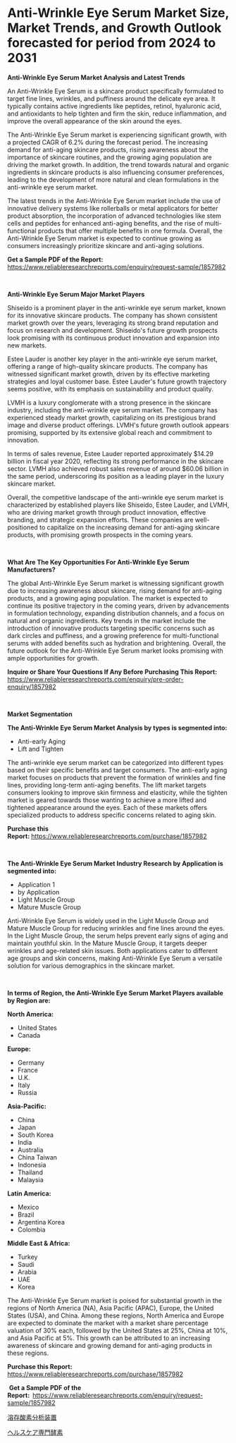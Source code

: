 <p><h1>Anti-Wrinkle Eye Serum Market Size, Market Trends, and Growth Outlook forecasted for period from 2024 to 2031</h1></p><p><strong>Anti-Wrinkle Eye Serum Market Analysis and Latest Trends</strong></p>
<p><p>An Anti-Wrinkle Eye Serum is a skincare product specifically formulated to target fine lines, wrinkles, and puffiness around the delicate eye area. It typically contains active ingredients like peptides, retinol, hyaluronic acid, and antioxidants to help tighten and firm the skin, reduce inflammation, and improve the overall appearance of the skin around the eyes.</p><p>The Anti-Wrinkle Eye Serum market is experiencing significant growth, with a projected CAGR of 6.2% during the forecast period. The increasing demand for anti-aging skincare products, rising awareness about the importance of skincare routines, and the growing aging population are driving the market growth. In addition, the trend towards natural and organic ingredients in skincare products is also influencing consumer preferences, leading to the development of more natural and clean formulations in the anti-wrinkle eye serum market.</p><p>The latest trends in the Anti-Wrinkle Eye Serum market include the use of innovative delivery systems like rollerballs or metal applicators for better product absorption, the incorporation of advanced technologies like stem cells and peptides for enhanced anti-aging benefits, and the rise of multi-functional products that offer multiple benefits in one formula. Overall, the Anti-Wrinkle Eye Serum market is expected to continue growing as consumers increasingly prioritize skincare and anti-aging solutions.</p></p>
<p><strong>Get a Sample PDF of the Report:&nbsp;</strong> <a href="https://www.reliableresearchreports.com/enquiry/request-sample/1857982">https://www.reliableresearchreports.com/enquiry/request-sample/1857982</a></p>
<p>&nbsp;</p>
<p><strong>Anti-Wrinkle Eye Serum Major Market Players</strong></p>
<p><p>Shiseido is a prominent player in the anti-wrinkle eye serum market, known for its innovative skincare products. The company has shown consistent market growth over the years, leveraging its strong brand reputation and focus on research and development. Shiseido's future growth prospects look promising with its continuous product innovation and expansion into new markets.</p><p>Estee Lauder is another key player in the anti-wrinkle eye serum market, offering a range of high-quality skincare products. The company has witnessed significant market growth, driven by its effective marketing strategies and loyal customer base. Estee Lauder's future growth trajectory seems positive, with its emphasis on sustainability and product quality.</p><p>LVMH is a luxury conglomerate with a strong presence in the skincare industry, including the anti-wrinkle eye serum market. The company has experienced steady market growth, capitalizing on its prestigious brand image and diverse product offerings. LVMH's future growth outlook appears promising, supported by its extensive global reach and commitment to innovation.</p><p>In terms of sales revenue, Estee Lauder reported approximately $14.29 billion in fiscal year 2020, reflecting its strong performance in the skincare sector. LVMH also achieved robust sales revenue of around $60.06 billion in the same period, underscoring its position as a leading player in the luxury skincare market.</p><p>Overall, the competitive landscape of the anti-wrinkle eye serum market is characterized by established players like Shiseido, Estee Lauder, and LVMH, who are driving market growth through product innovation, effective branding, and strategic expansion efforts. These companies are well-positioned to capitalize on the increasing demand for anti-aging skincare products, with promising growth prospects in the coming years.</p></p>
<p>&nbsp;</p>
<p><strong>What Are The Key Opportunities For Anti-Wrinkle Eye Serum Manufacturers?</strong></p>
<p><p>The global Anti-Wrinkle Eye Serum market is witnessing significant growth due to increasing awareness about skincare, rising demand for anti-aging products, and a growing aging population. The market is expected to continue its positive trajectory in the coming years, driven by advancements in formulation technology, expanding distribution channels, and a focus on natural and organic ingredients. Key trends in the market include the introduction of innovative products targeting specific concerns such as dark circles and puffiness, and a growing preference for multi-functional serums with added benefits such as hydration and brightening. Overall, the future outlook for the Anti-Wrinkle Eye Serum market looks promising with ample opportunities for growth.</p></p>
<p><strong>Inquire or Share Your Questions If Any Before Purchasing This Report:</strong> <a href="https://www.reliableresearchreports.com/enquiry/pre-order-enquiry/1857982">https://www.reliableresearchreports.com/enquiry/pre-order-enquiry/1857982</a></p>
<p>&nbsp;</p>
<p><strong>Market Segmentation</strong></p>
<p><strong>The Anti-Wrinkle Eye Serum Market Analysis by types is segmented into:</strong></p>
<p><ul><li>Anti-early Aging</li><li>Lift and Tighten</li></ul></p>
<p><p>The anti-wrinkle eye serum market can be categorized into different types based on their specific benefits and target consumers. The anti-early aging market focuses on products that prevent the formation of wrinkles and fine lines, providing long-term anti-aging benefits. The lift market targets consumers looking to improve skin firmness and elasticity, while the tighten market is geared towards those wanting to achieve a more lifted and tightened appearance around the eyes. Each of these markets offers specialized products to address specific concerns related to aging skin.</p></p>
<p><strong>Purchase this Report:&nbsp;</strong><a href="https://www.reliableresearchreports.com/purchase/1857982">https://www.reliableresearchreports.com/purchase/1857982</a></p>
<p>&nbsp;</p>
<p><strong>The Anti-Wrinkle Eye Serum Market Industry Research by Application is segmented into:</strong></p>
<p><ul><li>Application 1</li><li>by Application</li><li>Light Muscle Group</li><li>Mature Muscle Group</li></ul></p>
<p><p>Anti-Wrinkle Eye Serum is widely used in the Light Muscle Group and Mature Muscle Group for reducing wrinkles and fine lines around the eyes. In the Light Muscle Group, the serum helps prevent early signs of aging and maintain youthful skin. In the Mature Muscle Group, it targets deeper wrinkles and age-related skin issues. Both applications cater to different age groups and skin concerns, making Anti-Wrinkle Eye Serum a versatile solution for various demographics in the skincare market.</p></p>
<p>&nbsp;</p>
<p><strong>In terms of Region, the Anti-Wrinkle Eye Serum Market Players available by Region are:</strong></p>
<p>
    <p> <strong> North America: </strong>
        <ul>
            <li>United States</li>
            <li>Canada</li>
        </ul>
        </p> 
    <p> <strong> Europe: </strong>
        <ul>
            <li>Germany</li>
            <li>France</li>
            <li>U.K.</li>
            <li>Italy</li>
            <li>Russia</li>
        </ul>
        </p> 
    <p> <strong> Asia-Pacific: </strong>
        <ul>
            <li>China</li>
            <li>Japan</li>
            <li>South Korea</li>
            <li>India</li>
            <li>Australia</li>
            <li>China Taiwan</li>
            <li>Indonesia</li>
            <li>Thailand</li>
            <li>Malaysia</li>
        </ul>
        </p> 
    <p> <strong> Latin America: </strong>
        <ul>
            <li>Mexico</li>
            <li>Brazil</li>
            <li>Argentina Korea</li>
            <li>Colombia</li>
        </ul>
        </p> 
    <p> <strong> Middle East & Africa: </strong>
        <ul>
            <li>Turkey</li>
            <li>Saudi</li>
            <li>Arabia</li>
            <li>UAE</li>
            <li>Korea</li>
        </ul>
    </p>
    </p>
<p><p>The Anti-Wrinkle Eye Serum market is poised for substantial growth in the regions of North America (NA), Asia Pacific (APAC), Europe, the United States (USA), and China. Among these regions, North America and Europe are expected to dominate the market with a market share percentage valuation of 30% each, followed by the United States at 25%, China at 10%, and Asia Pacific at 5%. This growth can be attributed to an increasing awareness of skincare and growing demand for anti-aging products in these regions.</p></p>
<p><strong>Purchase this Report: </strong><a href="https://www.reliableresearchreports.com/purchase/1857982">https://www.reliableresearchreports.com/purchase/1857982</a></p>
<p>&nbsp;<strong>Get a Sample PDF of the Report:&nbsp;&nbsp;</strong><a href="https://www.reliableresearchreports.com/enquiry/request-sample/1857982">https://www.reliableresearchreports.com/enquiry/request-sample/1857982</a></p>
<p><strong></strong></p>
<p><p><a href="https://github.com/vlcostes/Market-Research-Report-List-1/blob/main/80574907952.md">溶存酸素分析装置</a></p><p><a href="https://github.com/EstaSprer20231/Market-Research-Report-List-1/blob/main/59033387953.md">ヘルスケア専門酵素</a></p></p>